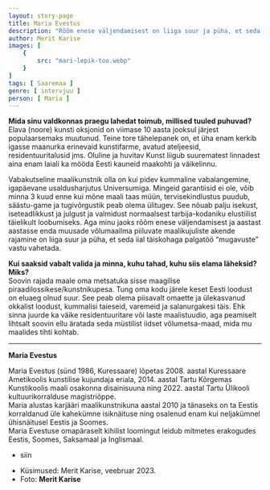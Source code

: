 ```yaml
---
layout: story-page
title: Maria Evestus
description: "Rõõm enese väljendamisest on liiga suur ja püha, et seda iial täiskohaga palgatöö “mugavuste” vastu vahetada."
author: Merit Karise
images: [
    {
        src: "mari-lepik-too.webp"
    }
]
tags: [ Saaremaa ]
genre: [ intervjuu ]
person: [ Maria ]
---
```


<!-- # {{$doc.title}} -->

**Mida sinu valdkonnas praegu lahedat toimub, millised tuuled puhuvad?** \
Elava (noore) kunsti oksjonid on viimase 10 aasta jooksul järjest populaarsemaks muutunud. Teine tore tähelepanek on, et üha enam kerkib igasse maanurka erinevaid kunstifarme, avatud ateljeesid, residentuuritalusid jms. Oluline ja huvitav Kunst liigub suurematest linnadest aina enam laiali ka mööda Eesti kauneid maakohti ja väikelinnu.

Vabakutseline maalikunstnik olla on kui pidev kummaline vabalangemine, igapäevane usaldusharjutus Universumiga. Mingeid garantiisid ei ole, võib minna 3 kuud enne kui mõne maali taas müün, tervisekindlustus puudub, säästu-game ja tugivõrgustik peab olema ülitugev. See nõuab palju isekust, iseteadlikkust ja julgust ja valmidust normaalsest tarbija-kodaniku elustiilist täielikult loobumiseks. Aga minu jaoks rõõm enese väljendamisest ja aastast aastasse enda muusade võlumaailma piiluvate maalikujuliste akende rajamine on liiga suur ja püha, et seda iial täiskohaga palgatöö “mugavuste” vastu vahetada.

**Kui saaksid vabalt valida ja minna, kuhu tahad, kuhu siis elama läheksid? Miks?** \
Soovin rajada maale oma metsatuka sisse maagilise piraadilossikese/kunstnikupesa. Tung oma kodu järele keset Eesti loodust on eluaeg olnud suur. See peab olema piisavalt omaette ja ülekasvanud okkalist loodust, kummalisi taieseid, varemeid ja salanurgakesi täis. Ehk sinna juurde ka väike residentuuritare või laste maalistuudio, aga peamiselt lihtsalt soovin ellu äratada seda müstilist iidset võlumetsa-maad, mida mu maalides tihti kohtab.  

* * *

**Maria Evestus**

Maria Evestus (sünd 1986, Kuressaare) lõpetas  2008. aastal Kuressaare Ametikoolis kunstilise kujundaja eriala, 2014. aastal Tartu Kõrgemas Kunstikoolis maali osakonna disainisuuna ning 2022. aastal Tartu Ülikooli kultuurikorralduse magistriõppe. \
Maria alustas karjääri maalikunstnikuna aastal 2010 ja tänaseks on ta Eestis korraldanud üle kahekümne isiknäituse ning osalenud enam kui neljakümnel ühisnäitusel Eestis ja Soomes. \
Maria Evestuse omapäraselt kihilist loomingut leidub mitmetes erakogudes Eestis, Soomes, Saksamaal ja Inglismaal.

<story-author :author="author"></story-author>

<details-wrapper summary="Mis mõtted tekkisid?">

- siin

</details-wrapper>

<details-wrapper summary="Allikad" class="text-sm" icon="icon-park-outline:document-folder">

- Küsimused: Merit Karise, veebruar 2023.
- Foto: **Merit Karise**

</details-wrapper>
